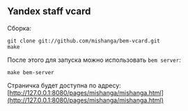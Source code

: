Yandex staff vcard
----

Сборка:

    git clone git://github.com/mishanga/bem-vcard.git
    make

После этого для запуска можно использовать `bem server`:

    make bem-server

Страничка будет доступна по адресу:
[http://127.0.0.1:8080/pages/mishanga/mishanga.html](http://127.0.0.1:8080/pages/mishanga/mishanga.html)
